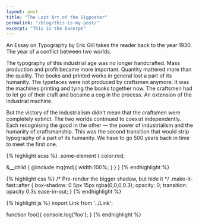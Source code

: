 ```yaml
---
layout: post
title: "The Lost Art of the Gigposter"
permalink: "/blog/this-is-my-post/"
excerpt: "This is the Excerpt"
---
```


<p class="lead">An Essay on Typography by Eric Gill takes the reader back to the year 1930. The year of a conflict between two worlds.</p>

The typography of this industrial age was no longer handcrafted. Mass production and profit became more important. Quantity mattered more than the quality. The books and printed works in general lost a part of its humanity. The typefaces were not produced by craftsmen anymore. It was the machines printing and tying the books together now. The craftsmen had to let go of their craft and became a cog in the process. An extension of the industrial machine.

But the victory of the industrialism didn’t mean that the craftsmen were completely extinct. The two worlds continued to coexist independently. Each recognising the good in the other — the power of industrialism and the humanity of craftsmanship. This was the second transition that would strip typography of a part of its humanity. We have to go 500 years back in time to meet the first one.

{% highlight scss %}
.some-element {
  color:red;

  &__child {
    @include mq(md){
      width:100%;
    }
  }
}
{% endhighlight %}

{% highlight css %}
/* Pre-render the bigger shadow, but hide it */
.make-it-fast::after {
  box-shadow: 0 5px 15px rgba(0,0,0,0.3);
  opacity: 0;
  transition: opacity 0.3s ease-in-out;
}
{% endhighlight %}

{% highlight js %}
import Link from '../Link';

function foo(){
  console.log('foo');
}
{% endhighlight %}
